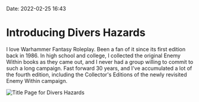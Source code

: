 Date: 2022-02-25 16:43

# Introducing Divers Hazards
I love Warhammer Fantasy Roleplay. Been a fan of it since its first edition back in 1986. In high school and college, I collected the original Enemy Within books as they came out, and I never had a group willing to commit to such a long campaign. Fast forward 30 years, and I've accumulated a lot of the fourth edition, including the Collector's Editions of the newly revisited Enemy Within campaign. 



![Title Page for Divers Hazards](_divers-hazards.png.png)